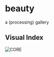 beauty
======

a (processing) gallery 

## Visual Index
![CORE](https://raw.github.com/HectorInsanE/beauty/master/CORE.png)
